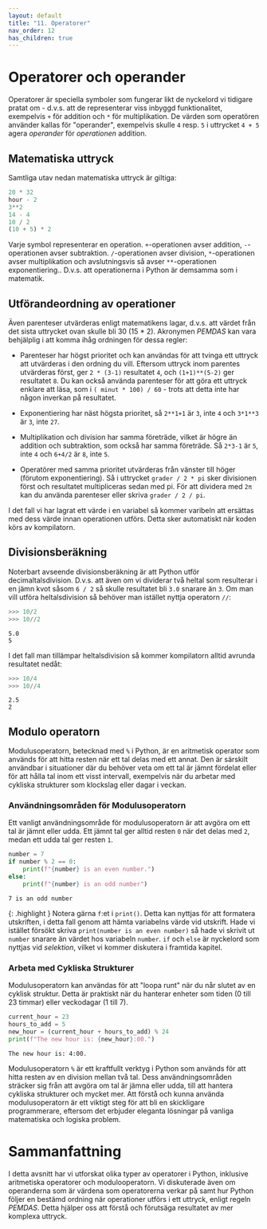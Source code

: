 ```yaml
---
layout: default
title: "11. Operatorer"
nav_order: 12
has_children: true
---
```


# Operatorer och operander 
Operatorer är speciella symboler som fungerar likt de nyckelord vi tidigare pratat om - d.v.s. att de representerar viss inbyggd funktionalitet, exempelvis `+` för addition och `*` för multiplikation. De värden som operatören använder kallas för "operander", exempelvis skulle `4` resp. `5` i uttrycket `4 + 5` agera _operander_ för _operationen_ addition.

## Matematiska uttryck
Samtliga utav nedan matematiska uttryck är giltiga: 
```python
20 * 32
hour - 2
3**2
14 - 4
10 / 2
(10 + 5) * 2 
```

Varje symbol representerar en operation. `+`-operationen avser addition, `-`-operationen avser subtraktion. `/`-operationen avser division, `*`-operationen avser multiplikation och avslutningsvis så avser `**`-operationen exponentiering.. D.v.s. att operationerna i Python är demsamma som i matematik. 

## Utförandeordning av operationer
Även parenteser utvärderas enligt matematikens lagar, d.v.s. att värdet från det sista uttrycket ovan skulle bli 30 (15 * 2). Akronymen _PEMDAS_ kan vara behjälplig i att komma ihåg ordningen för dessa regler:
* Parenteser har högst prioritet och kan användas för att tvinga ett uttryck att utvärderas i den ordning du vill. Eftersom uttryck inom parentes utvärderas först, ger `2 * (3-1)` resultatet `4`, och `(1+1)**(5-2)` ger resultatet `8`. Du kan också använda parenteser för att göra ett uttryck enklare att läsa, som i `( minut * 100) / 60` - trots att detta inte har någon inverkan på resultatet.
  
* Exponentiering har näst högsta prioritet, så `2**1+1` är `3`, inte `4` och `3*1**3` är `3`, inte `27`.
  
* Multiplikation och division har samma företräde, vilket är högre än addition och subtraktion, som också har samma företräde. Så `2*3-1` är `5`, inte `4` och `6+4/2` är `8`, inte `5`.
  
* Operatörer med samma prioritet utvärderas från vänster till höger (förutom exponentiering). Så i uttrycket `grader / 2 * pi` sker divisionen först och resultatet multipliceras sedan med pi. För att dividera med `2π` kan du använda parenteser eller skriva `grader / 2 / pi`.

I det fall vi har lagrat ett värde i en variabel så kommer varibeln att ersättas med dess värde innan operationen utförs. Detta sker automatiskt när koden körs av kompilatorn. 

## Divisionsberäkning
Noterbart avseende divisionsberäkning är att Python utför decimaltalsdivision. D.v.s. att även om vi dividerar två heltal som resulterar i en jämn kvot såsom `6 / 2` så skulle resultatet bli `3.0` snarare än `3`. Om man vill utföra heltalsdivision så behöver man istället nyttja operatorn `//`:
```python
>>> 10/2
>>> 10//2
```
<div class="code-example" markdown="1">
<pre><code>5.0
5</code></pre>
</div>

I det fall man tillämpar heltalsdivision så kommer kompilatorn alltid avrunda resultatet nedåt:
```python
>>> 10/4
>>> 10//4
```
<div class="code-example" markdown="1">
<pre><code>2.5
2</code></pre>
</div>

## Modulo operatorn
Modulusoperatorn, betecknad med `%` i Python, är en aritmetisk operator som används för att hitta resten när ett tal delas med ett annat. Den är särskilt användbar i situationer där du behöver veta om ett tal är jämnt fördelat eller för att hålla tal inom ett visst intervall, exempelvis när du arbetar med cykliska strukturer som klockslag eller dagar i veckan.

### Användningsområden för Modulusoperatorn
Ett vanligt användningsområde för modulusoperatorn är att avgöra om ett tal är jämnt eller udda. Ett jämnt tal ger alltid resten `0` när det delas med `2`, medan ett udda tal ger resten `1`.
```python
number = 7
if number % 2 == 0:
    print(f"{number} is an even number.")
else:
    print(f"{number} is an odd number")
```
<div class="code-example" markdown="1">
<pre><code>7 is an odd number</code></pre>
</div>

{: .highlight }
Notera gärna `f`:et i `print()`. Detta kan nyttjas för att formatera utskriften, i detta fall genom att hämta variabelns värde vid utskrift. Hade vi istället försökt skriva `print(number is an even number)` så hade vi skrivit ut `number` snarare än värdet hos variabeln `number`. `if` och `else` är nyckelord som nyttjas vid _selektion_, vilket vi kommer diskutera i framtida kapitel.

### Arbeta med Cykliska Strukturer
Modulusoperatorn kan användas för att "loopa runt" när du når slutet av en cyklisk struktur. Detta är praktiskt när du hanterar enheter som tiden (0 till 23 timmar) eller veckodagar (1 till 7).
```python
current_hour = 23
hours_to_add = 5
new_hour = (current_hour + hours_to_add) % 24
print(f"The new hour is: {new_hour}:00.")
```
<div class="code-example" markdown="1">
<pre><code>The new hour is: 4:00.</code></pre>
</div>

Modulusoperatorn `%` är ett kraftfullt verktyg i Python som används för att hitta resten av en division mellan två tal. Dess användningsområden sträcker sig från att avgöra om tal är jämna eller udda, till att hantera cykliska strukturer och mycket mer. Att förstå och kunna använda modulusoperatorn är ett viktigt steg för att bli en skickligare programmerare, eftersom det erbjuder eleganta lösningar på vanliga matematiska och logiska problem.

# Sammanfattning
I detta avsnitt har vi utforskat olika typer av operatorer i Python, inklusive aritmetiska operatorer och modulooperatorn. Vi diskuterade även om operanderna som är värdena som operatorerna verkar på samt hur Python följer en bestämd ordning när operationer utförs i ett uttryck, enligt regeln _PEMDAS_. Detta hjälper oss att förstå och förutsäga resultatet av mer komplexa uttryck.
